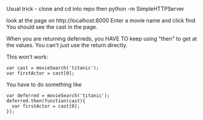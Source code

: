Usual trick - clone and cd into repo then  python -m SimpleHTTPServer

look at the page on http://localhost:8000
Enter a movie name and click find
You should see the cast in the page.

When you are returning deferreds, you HAVE TO keep using "then" to get at the values. You can't just use the return directly.

This won't work:

```
var cast = movieSearch('titanic');
var firstActor = cast[0];
```

You have to do something like

```
var deferred = movieSearch('titanic');
deferred.then(function(cast){
  var firstActor = cast[0];
});
```


